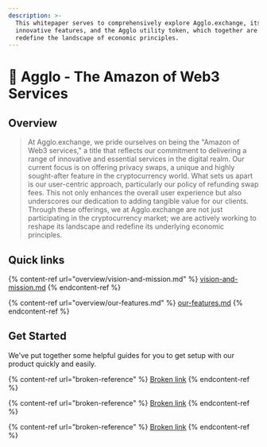 ```yaml
---
description: >-
  This whitepaper serves to comprehensively explore Agglo.exchange, its
  innovative features, and the Agglo utility token, which together are poised to
  redefine the landscape of economic principles.
---
```


# 👋 Agglo - The Amazon of Web3 Services

## Overview

> At Agglo.exchange, we pride ourselves on being the "Amazon of Web3 services," a title that reflects our commitment to delivering a range of innovative and essential services in the digital realm. Our current focus is on offering privacy swaps, a unique and highly sought-after feature in the cryptocurrency world. What sets us apart is our user-centric approach, particularly our policy of refunding swap fees. This not only enhances the overall user experience but also underscores our dedication to adding tangible value for our clients. Through these offerings, we at Agglo.exchange are not just participating in the cryptocurrency market; we are actively working to reshape its landscape and redefine its underlying economic principles.

## Quick links

{% content-ref url="overview/vision-and-mission.md" %}
[vision-and-mission.md](overview/vision-and-mission.md)
{% endcontent-ref %}

{% content-ref url="overview/our-features.md" %}
[our-features.md](overview/our-features.md)
{% endcontent-ref %}

## Get Started

We've put together some helpful guides for you to get setup with our product quickly and easily.

{% content-ref url="broken-reference" %}
[Broken link](broken-reference)
{% endcontent-ref %}

{% content-ref url="broken-reference" %}
[Broken link](broken-reference)
{% endcontent-ref %}

{% content-ref url="broken-reference" %}
[Broken link](broken-reference)
{% endcontent-ref %}
